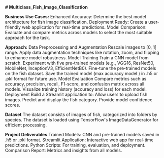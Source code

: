 **# Multiclass_Fish_Image_Classification**

**Business Use Cases:**
Enhanced Accuracy: Determine the best model architecture for fish image classification.
Deployment Ready: Create a user-friendly web application for real-time predictions.
Model Comparison: Evaluate and compare metrics across models to select the most suitable approach for the task.

**Approach:**
Data Preprocessing and Augmentation
      Rescale images to [0, 1] range.
      Apply data augmentation techniques like rotation, zoom, and flipping to enhance model robustness.
Model Training
      Train a CNN model from scratch.
      Experiment with five pre-trained models (e.g., VGG16, ResNet50, MobileNet, InceptionV3, EfficientNetB0).
      Fine-tune the pre-trained models on the fish dataset.
      Save the trained model (max accuracy model ) in .h5 or .pkl format for future use.
Model Evaluation
      Compare metrics such as accuracy, precision, recall, F1-score, and confusion matrix across all models.
      Visualize training history (accuracy and loss) for each model.
Deployment
      Build a Streamlit application to:
      Allow users to upload fish images.
      Predict and display the fish category.
      Provide model confidence scores.

**Dataset**
The dataset consists of images of fish, categorized into folders by species. The dataset is loaded using TensorFlow's ImageDataGenerator for efficient processing.

**Project Deliverables**
Trained Models: CNN and pre-trained models saved in .h5 or .pkl format.
Streamlit Application: Interactive web app for real-time predictions.
Python Scripts: For training, evaluation, and deployment.
Comparison Report: Metrics and insights from all models.
